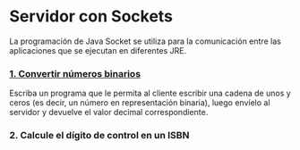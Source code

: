 # Servidor con Sockets
La programación de Java Socket se utiliza para la comunicación entre las aplicaciones que se ejecutan en diferentes JRE.

### [**1. Convertir números binarios**](https://github.com/iamcarlosmunoz/socket-server-java/tree/binary)
Escriba un programa que le permita al cliente escribir una cadena de unos y ceros (es decir, un número en representación binaria), luego envíelo al servidor y devuelve el valor decimal correspondiente.

### **2. Calcule el dígito de control en un ISBN**
